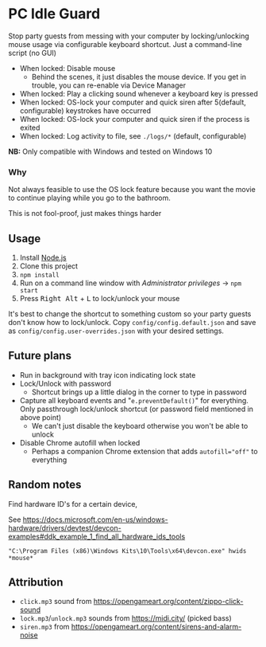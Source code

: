 # PC Idle Guard

Stop party guests from messing with your computer by locking/unlocking mouse usage via configurable keyboard shortcut. Just a command-line script (no GUI)

 - When locked: Disable mouse
    - Behind the scenes, it just disables the mouse device. If you get in trouble, you can re-enable via Device Manager
 - When locked: Play a clicking sound whenever a keyboard key is pressed
 - When locked: OS-lock your computer and quick siren after 5(default, configurable) keystrokes have occurred
 - When locked: OS-lock your computer and quick siren if the process is exited
 - When locked: Log activity to file, see `./logs/*` (default, configurable)

**NB:** Only compatible with Windows and tested on Windows 10

### Why

Not always feasible to use the OS lock feature because you want the movie to continue playing while you go to the bathroom.

This is not fool-proof, just makes things harder

## Usage

 1. Install [Node.js](https://nodejs.org/en/)
 1. Clone this project
 1. `npm install`
 1. Run on a command line window with *Administrator privileges* -> `npm start`
 1. Press <kbd>Right Alt</kbd> + <kbd>L</kbd> to lock/unlock your mouse

It's best to change the shortcut to something custom so your party guests don't know how to lock/unlock. Copy `config/config.default.json` and save as `config/config.user-overrides.json` with your desired settings.


## Future plans

 - Run in background with tray icon indicating lock state
 - Lock/Unlock with password
    - Shortcut brings up a little dialog in the corner to type in password
 - Capture all keyboard events and "`e.preventDefault()`" for everything. Only passthrough lock/unlock shortcut (or password field mentioned in above point)
    - We can't just disable the keyboard otherwise you won't be able to unlock
 - Disable Chrome autofill when locked
    - Perhaps a companion Chrome extension that adds `autofill="off"` to everything


## Random notes

Find hardware ID's for a certain device,

See https://docs.microsoft.com/en-us/windows-hardware/drivers/devtest/devcon-examples#ddk_example_1_find_all_hardware_ids_tools

```
"C:\Program Files (x86)\Windows Kits\10\Tools\x64\devcon.exe" hwids *mouse*
```

## Attribution

 - `click.mp3` sound from https://opengameart.org/content/zippo-click-sound
 - `lock.mp3`/`unlock.mp3` sounds from https://midi.city/ (picked bass)
 - `siren.mp3` from https://opengameart.org/content/sirens-and-alarm-noise
